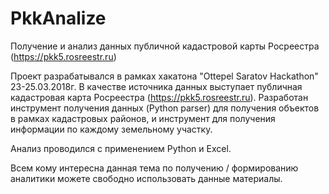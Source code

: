 # PkkAnalize
Получение и анализ данных публичной кадастровой карты Росреестра (https://pkk5.rosreestr.ru)

Проект разрабатывался в рамках хакатона "Ottepel Saratov Hackathon" 23-25.03.2018г. 
В качестве источника данных выступает публичная кадастровая карта Росреестра (https://pkk5.rosreestr.ru).
Разработан инструмент получения данных (Python parser) для получения объектов в рамках кадастровых районов, и инструмент для получения информации по каждому земельному участку.

Анализ проводился с применением Python и Excel.

Всем кому интересна данная тема по получению / формированию аналитики можете свободно использовать данные материалы.
